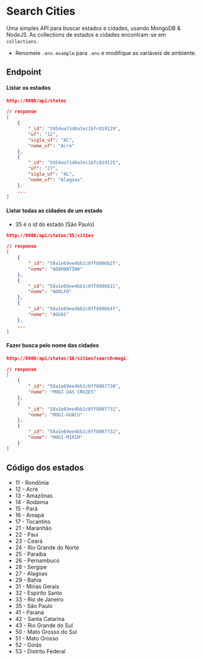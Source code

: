 # Search Cities ###

Uma simples API para buscar estados e cidades, usando MongoDB & NodeJS. As collections de estados e cidades encontram-se em `collections`.

* Renomeie `.env.example` para `.env` e modifique as variáveis de ambiente.

## Endpoint

#### Listar os estados
```json
http://8000/api/states

// response
[
    {
        "_id": "5954ea71d6a3ec1bfc019129",
        "uf": "12",
        "sigla_uf": "AC",
        "nome_uf": "Acre"
    },
    {
        "_id": "5954ea71d6a3ec1bfc019135",
        "uf": "27",
        "sigla_uf": "AL",
        "nome_uf": "Alagoas"
    },
    ...
]
```

#### Listar todas as cidades de um estado
* 35 é o id do estado (São Paulo)
```json
http://8000/api/states/35/cities

// response
[
    {
        "_id": "58a1e69ee4bb1c0ff8006b2f",
        "nome": "ADAMANTINA"
    },
    {
        "_id": "58a1e69ee4bb1c0ff8006b31",
        "nome": "ADOLFO"
    },
    {
        "_id": "58a1e69ee4bb1c0ff8006b4f",
        "nome": "AGUAI"
    },
    ...
]
```

#### Fazer busca pelo nome das cidades
```json
http://8000/api/states/16/cities?search=mogi

// response
[
    {
        "_id": "58a1e69ee4bb1c0ff8007730",
        "nome": "MOGI DAS CRUZES"
    },
    {
        "_id": "58a1e69ee4bb1c0ff8007731",
        "nome": "MOGI-GUACU"
    },
    {
        "_id": "58a1e69ee4bb1c0ff8007732",
        "nome": "MOGI-MIRIM"
    }
]
```

## Código dos estados
* 11 - Rondônia
* 12 - Acre
* 13 - Amazônas
* 14 - Rodaima
* 15 - Pará
* 16 - Amapá
* 17 - Tocantins
* 21 - Maranhão
* 22 - Pauí
* 23 - Ceará
* 24 - Rio Grande do Norte
* 25 - Paraíba
* 26 - Pernambuco
* 28 - Sergipe
* 27 - Alagoas
* 29 - Bahia 
* 31 - Minas Gerais
* 32 - Espírito Santo
* 33 - Rio de Janeiro
* 35 - São Paulo
* 41 - Paraná
* 42 - Santa Catarina
* 43 - Rio Grande do Sul
* 50 - Mato Grosso do Sul
* 51 - Mato Grosso
* 52 - Goiás
* 53 - Distrito Federal